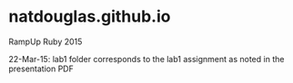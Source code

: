 # natdouglas.github.io
RampUp Ruby 2015

22-Mar-15: lab1 folder corresponds to the lab1 assignment as noted in the presentation PDF